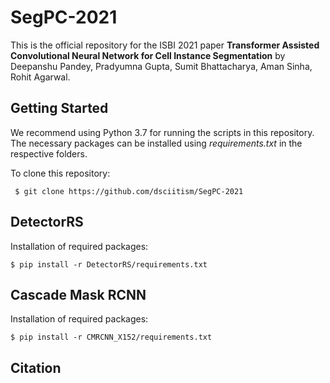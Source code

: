 # SegPC-2021

This is the official repository for the ISBI 2021 paper __Transformer Assisted Convolutional Neural Network for Cell Instance Segmentation__ by Deepanshu Pandey, Pradyumna Gupta, Sumit Bhattacharya, Aman Sinha, Rohit Agarwal.

## Getting Started
We recommend using Python 3.7 for running the scripts in this repository. The necessary packages can be installed using _requirements.txt_ in the respective folders.

To clone this repository:

 ``` $ git clone https://github.com/dsciitism/SegPC-2021```

## DetectorRS

 Installation of required packages:

``` $ pip install -r DetectorRS/requirements.txt ```
 
 
## Cascade Mask RCNN 

Installation of required packages:

``` $ pip install -r CMRCNN_X152/requirements.txt ```



## Citation
 
 

